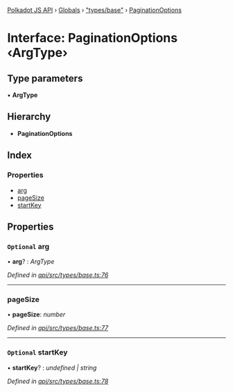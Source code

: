 [Polkadot JS API](../README.md) › [Globals](../globals.md) › ["types/base"](../modules/_types_base_.md) › [PaginationOptions](_types_base_.paginationoptions.md)

# Interface: PaginationOptions ‹**ArgType**›

## Type parameters

▪ **ArgType**

## Hierarchy

* **PaginationOptions**

## Index

### Properties

* [arg](_types_base_.paginationoptions.md#optional-arg)
* [pageSize](_types_base_.paginationoptions.md#pagesize)
* [startKey](_types_base_.paginationoptions.md#optional-startkey)

## Properties

### `Optional` arg

• **arg**? : *ArgType*

*Defined in [api/src/types/base.ts:76](https://github.com/polkadot-js/api/blob/2493442a2e/packages/api/src/types/base.ts#L76)*

___

###  pageSize

• **pageSize**: *number*

*Defined in [api/src/types/base.ts:77](https://github.com/polkadot-js/api/blob/2493442a2e/packages/api/src/types/base.ts#L77)*

___

### `Optional` startKey

• **startKey**? : *undefined | string*

*Defined in [api/src/types/base.ts:78](https://github.com/polkadot-js/api/blob/2493442a2e/packages/api/src/types/base.ts#L78)*
